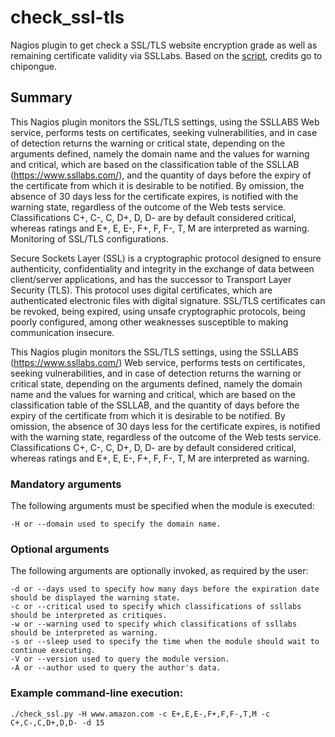 # check_ssl-tls
Nagios plugin to get check a SSL/TLS website encryption grade as well as remaining certificate validity via SSLLabs. 
Based on the [script](https://exchange.nagios.org/directory/Plugins/Security/check_ssl-2Ftls/details), credits go to chipongue.
## Summary
This Nagios plugin monitors the SSL/TLS settings, using the SSLLABS Web service, performs tests on certificates, seeking vulnerabilities, and in case of detection returns the warning or critical state, depending on the arguments defined, namely the domain name and the values for warning and critical, which are based on the classification table of the SSLLAB (https://www.ssllabs.com/), and the quantity of days before the expiry of the certificate from which it is desirable to be notified.
By omission, the absence of 30 days less for the certificate expires, is notified with the warning state, regardless of the outcome of the Web tests service. Classifications C+, C-, C, D+, D, D- are by default considered critical, whereas ratings and E+, E, E-, F+, F, F-, T, M are interpreted as warning.
Monitoring of SSL/TLS configurations. 

Secure Sockets Layer (SSL) is a cryptographic protocol designed to ensure authenticity, confidentiality and integrity in the exchange of data between client/server applications, and has the successor to Transport Layer Security (TLS). This protocol uses digital certificates, which are authenticated electronic files with digital signature. SSL/TLS certificates can be revoked, being expired, using unsafe cryptographic protocols, being poorly configured, among other weaknesses susceptible to making communication insecure. 

This Nagios plugin monitors the SSL/TLS settings, using the SSLLABS (https://www.ssllabs.com/) Web service, performs tests on certificates, seeking vulnerabilities, and in case of detection returns the warning or critical state, depending on the arguments defined, namely the domain name and the values for warning and critical, which are based on the classification table of the SSLLAB, and the quantity of days before the expiry of the certificate from which it is desirable to be notified. 
By omission, the absence of 30 days less for the certificate expires, is notified with the warning state, regardless of the outcome of the Web tests service. Classifications C+, C-, C, D+, D, D- are by default considered critical, whereas ratings and E+, E, E-, F+, F, F-, T, M are interpreted as warning. 
### Mandatory arguments
The following arguments must be specified when the module is executed: 
```
-H or --domain used to specify the domain name.
```
### Optional arguments
The following arguments are optionally invoked, as required by the user: 
```
-d or --days used to specify how many days before the expiration date should be displayed the warning state. 
-c or --critical used to specify which classifications of ssllabs should be interpreted as critiques. 
-w or --warning used to specify which classifications of ssllabs should be interpreted as warning. 
-s or --sleep used to specify the time when the module should wait to continue executing. 
-V or --version used to query the module version. 
-A or --author used to query the author's data.
```
### Example command-line execution: 
```
./check_ssl.py -H www.amazon.com -c E+,E,E-,F+,F,F-,T,M -c C+,C-,C,D+,D,D- -d 15
